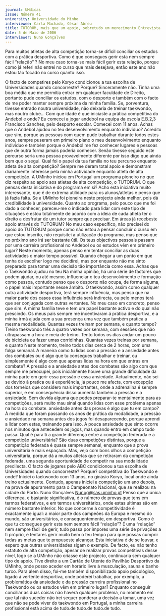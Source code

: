 ```yaml
---
journal: UMdicas
issue: Número 41
university: Universidade do Minho
interviewee: Carla Machado, César Abreu
title: TUTORUM, mais que um apoio, sobretudo um merecimento Entrevista a Carla Machado (Taekwondo) e César Abreu (Andebol)
date: 5 de Maio de 2006
interviewer: Nuno Gonçalves
---
```


Para muitos atletas de alta competição torna-se
difícil conciliar os estudos com a prática
desportiva. Como é que consegues gerir esta
nem sempre fácil “relação” ?
No meu caso torna-se mais fácil gerir esta relação,
porque como já referi não entrei no curso que mais
desejava, então este ano não estou tão focado no
curso quanto isso.

O facto de competires pelo Koryo condicionou a
tua escolha de Universidades quando
concorreste? Porque?
Sinceramente não. Tinha uma boa média que me
permitia entrar em qualquer faculdade de Direito,
portanto pude conciliar os estudos, com o desporto e
também com o facto de me poder manter sempre
próxima da minha família. Se, porventura, tivesse
entrado noutra universidade, não deixaria de treinar
taekwondo, mas noutro clube…
Com que idade é que iniciaste a prática
competitiva do Andebol e onde?
Eu comecei a jogar andebol na equipa da escola
E.B.2,3 Francisco Sanches, pelo desporto escolar.
Comecei com 11 anos.
Achas que o Andebol ajudou no teu
desenvolvimento enquanto indivíduo?
Acredito que sim, porque as pessoas com quem
pude trabalhar durante todos estes anos, sempre
puseram em primeiro plano o meu desenvolvimento
enquanto indivíduo e também porque o Andebol me
fez conhecer lugares e pessoas que de outra forma
jamais poderia conhecer. Senão tivesse seguido
este percurso seria uma pessoa provavelmente
diferente por isso digo que ainda bem que o segui.
Qual foi o papel da tua familia no teu percurso
enquanto atleta de alta competição?
Sempre me deram total apoio e demonstram
diariamente interesse pela minha actividade
enquanto atleta de alta competição.
A UMinho iniciou em Portugal um programa
pioneiro no que diz respeito ao apoio aos atletas
de alta competição, o TUTORUM. O que pensas
desta iniciativa e do programa em si?
Acho esta iniciativa muito interessante, que é de
extrema utilidade para os alunos/atletas e penso que
já fazia falta. Se a UMinho foi pioneira neste projecto
ainda melhor, pois dá credibilidade à universidade.
Quanto ao programa, pelo pouco que me foi dado a
conhecer, pareceu-me o indicado para lidar com este
tipo de situações e estou totalmente de acordo com a
ideia de cada atleta ter o direito a desfrutar de um
tutor sempre que precisar.
Em áreas já recebeste apoio através do
TUTORUM?
No meu caso específico, não precisei do apoio do
TUTORUM porque como não estou a pensar concluir
o curso em que estou inscrito, não requisitei a
utilização do programa, mas penso que no próximo
ano irá ser bastante útil.
Os teus objectivos pessoais passam por uma
carreira profissional no Andebol ou os estudos
vêm em primeiro lugar?
Neste momento, apenas penso em tentar conciliar as
duas actividades o maior tempo possível. Quando
chegar a um ponto em que tenha de escolher logo me
decidirei, mas por enquanto não me sinto preparado
para tomar uma decisão tão importância como essa.
Achas que o Taekwondo ajudou no teu
Na minha opinião, há uma série de factores que
podem ajudar, ou até mesmo, influenciar o teu
desenvolvimento e formação como pessoa, contudo
penso que o desporto não ocupa, de forma alguma, o
papel mais importante nesse âmbito. O taekwondo,
assim como qualquer outra actividade desportiva,
terá sempre influência, mas penso que na maior
parte dos casos essa influência será indirecta, ou
pelo menos terá que ser conjugada com outras
vertentes. No meu caso em concreto, penso que sim.
A minha família teve e tem um papel bastante activo e
do qual não prescindo. Os meus pais sempre me
incentivaram á prática desportiva, e a minha irmã
ajuda com a sua presença uma vez que também
pratica a mesma modalidade.
Quantas vezes treinam por semana, e quanto
tempo?
Treino taekwondo três a quatro vezes por semana,
com sessões que não ultrapassam a hora e meia de
treino. Tento todos os dias andar um pouco de
bicicleta ou fazer umas corridinhas.
Quantas vezes treinas por semana, e quanto
Neste momento, treino todos dias cerca de 2 horas,
com uma folga semanal.
A maneira como tu lidas com a pressão e a
ansiedade antes dos combates ou é algo que tu
consegues trabalhar e treinar, ou simplesmente é
algo com que apenas lidas na hora em que entras
em combate?
A pressão e a ansiedade antes dos combates são
algo com que sempre me preocupei, pois
inicialmente houve uma grande dificuldade da minha
parte em gerir essa pressão e essa ansiedade.
Actualmente, não sei se devido á pratica ou á
experiência, já pouco me afecta, com excepção dos
torneios que considero mais importantes, onde a
adrenalina é sempre superior, e em consequência
disso aumenta também a pressão e a ansiedade.
Sem duvida alguma que podes preparar-te
mentalmente para as competições, será muito mau
sinal quando lidas com esse problema apenas na
hora do combate.
ansiedade antes das provas é algo que tu
em campo?
À medida que foram passando os anos de prática da
modalidade, a pressão e ansiedade na semana
antes dos jogos foi desaparecendo, porque aprendi a
lidar com estas, treinando para isso. A pouca
ansiedade que sinto ocorre nos minutos que
antecedem os jogos, mas quando entro em campo
tudo passa.
Qual é para ti a grande diferença entre a
competição federada e a competição
universitária?
São duas competições distintas, porque a
competição federada é quase sempre semanal,
enquanto que a prova universitária é mais espaçada.
Mas, vejo com bons olhos a competição
universitária, porque dá a muitos atletas que se
retiraram da competição federada, uma segunda
oportunidade de competir na sua modalidade
predilecta.
O facto de jogares pelo ABC condicionou a tua
escolha de Universidades quando concorreste?
Porque?
competitiva do Taekwondo e onde?
Iniciei o taekwondo com 13 anos, no ginásio Koryo,
local onde ainda treino actualmente. Contudo,
apenas iniciei a competição um ano depois, na prova
de apuramento para o Campeonato Nacional, que se
realizou na cidade do Porto.
Nuno Gonçalves
Nunog@sas.uminho.pt
Penso que a única diferença, e bastante significativa,
é o número de provas que tens em termos
federativos, e em termos universitários, onde estas
ultimas são em número bastante inferior. No que
concerne á competitividade é exactamente igual: a
maior parte dos campeões da Europa e mesmo do
mundo, são universitários, e consequentemente, em
desportiva. Como é que tu consegues gerir esta
nem sempre fácil “relação”?
É uma “relação” nem sempre fácil de gerir, tudo
passa por impores uma série de privações a ti
próprio, e tentares gerir muito bem o teu tempo para
que possas cumprir todas as metas que te
propuseste alcançar.
Esta iniciativa é de se louvar, e espero que outras
universidades sigam o exemplo. De facto, eu não
tenho estatuto de alta competição, apesar de realizar
provas competitivas desse nível, logo se a UMinho
não criasse este projecto, continuaria sem qualquer
tipo de apoio.
Tive direito a um Cartão de Utente do Pavilhão
Desportivo da UMinho, onde posso aceder em
horário livre á musculação, sauna e banho turco.
Para alem disso, foi-me também disponibilizado
apoio psicológico, ligado á vertente desportiva, onde
poderei trabalhar, por exemplo, a problemática da
ansiedade e da pressão
carreira profissional no Taekwondo ou os
estudos vêm em primeiro lugar?
Enquanto conseguir conciliar as duas coisas não
haverá qualquer problema, no momento em que tal
não suceder não irei sequer ponderar a decisão a
tomar, uma vez que não se pode viver do taekwondo
em Portugal, a minha carreira profissional está acima
de tudo.de tudo.de tudo.de tudo.